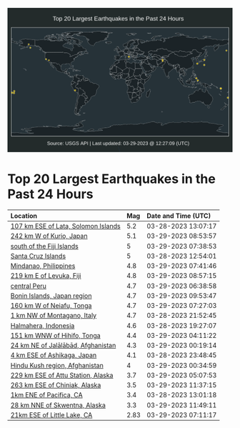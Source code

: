 ![Map](./map.png)

# Top 20 Largest Earthquakes in the Past 24 Hours

| Location | Mag | Date and Time (UTC) |
|:---|:---|:---|
| [107 km ESE of Lata, Solomon Islands](https://earthquake.usgs.gov/earthquakes/eventpage/us6000k0bv) | 5.2 | 03-28-2023 13:07:17 |
| [242 km W of Kurio, Japan](https://earthquake.usgs.gov/earthquakes/eventpage/us6000k0il) | 5.1 | 03-29-2023 08:53:57 |
| [south of the Fiji Islands](https://earthquake.usgs.gov/earthquakes/eventpage/us6000k0i7) | 5 | 03-29-2023 07:38:53 |
| [Santa Cruz Islands](https://earthquake.usgs.gov/earthquakes/eventpage/us6000k0bq) | 5 | 03-28-2023 12:54:01 |
| [Mindanao, Philippines](https://earthquake.usgs.gov/earthquakes/eventpage/us6000k0i9) | 4.8 | 03-29-2023 07:41:46 |
| [219 km E of Levuka, Fiji](https://earthquake.usgs.gov/earthquakes/eventpage/us6000k0im) | 4.8 | 03-29-2023 08:57:15 |
| [central Peru](https://earthquake.usgs.gov/earthquakes/eventpage/us6000k0hu) | 4.7 | 03-29-2023 06:38:58 |
| [Bonin Islands, Japan region](https://earthquake.usgs.gov/earthquakes/eventpage/us6000k0ix) | 4.7 | 03-29-2023 09:53:47 |
| [160 km W of Neiafu, Tonga](https://earthquake.usgs.gov/earthquakes/eventpage/us6000k0i4) | 4.7 | 03-29-2023 07:27:03 |
| [1 km NW of Montagano, Italy](https://earthquake.usgs.gov/earthquakes/eventpage/us6000k0fj) | 4.7 | 03-28-2023 21:52:45 |
| [Halmahera, Indonesia](https://earthquake.usgs.gov/earthquakes/eventpage/us6000k0ex) | 4.6 | 03-28-2023 19:27:07 |
| [151 km WNW of Hihifo, Tonga](https://earthquake.usgs.gov/earthquakes/eventpage/us6000k0hc) | 4.4 | 03-29-2023 04:11:22 |
| [24 km NE of Jalālābād, Afghanistan](https://earthquake.usgs.gov/earthquakes/eventpage/us6000k0gc) | 4.3 | 03-29-2023 00:19:14 |
| [4 km ESE of Ashikaga, Japan](https://earthquake.usgs.gov/earthquakes/eventpage/us6000k0ga) | 4.1 | 03-28-2023 23:48:45 |
| [Hindu Kush region, Afghanistan](https://earthquake.usgs.gov/earthquakes/eventpage/us6000k0gg) | 4 | 03-29-2023 00:34:59 |
| [229 km ESE of Attu Station, Alaska](https://earthquake.usgs.gov/earthquakes/eventpage/ak02341mbggs) | 3.7 | 03-29-2023 05:07:53 |
| [263 km ESE of Chiniak, Alaska](https://earthquake.usgs.gov/earthquakes/eventpage/us6000k0jb) | 3.5 | 03-29-2023 11:37:15 |
| [1km ENE of Pacifica, CA](https://earthquake.usgs.gov/earthquakes/eventpage/nc73863515) | 3.4 | 03-28-2023 13:01:18 |
| [28 km NNE of Skwentna, Alaska](https://earthquake.usgs.gov/earthquakes/eventpage/ak02341q4u1x) | 3.3 | 03-29-2023 11:49:11 |
| [21km ESE of Little Lake, CA](https://earthquake.usgs.gov/earthquakes/eventpage/ci40191095) | 2.83 | 03-29-2023 07:11:17 |
